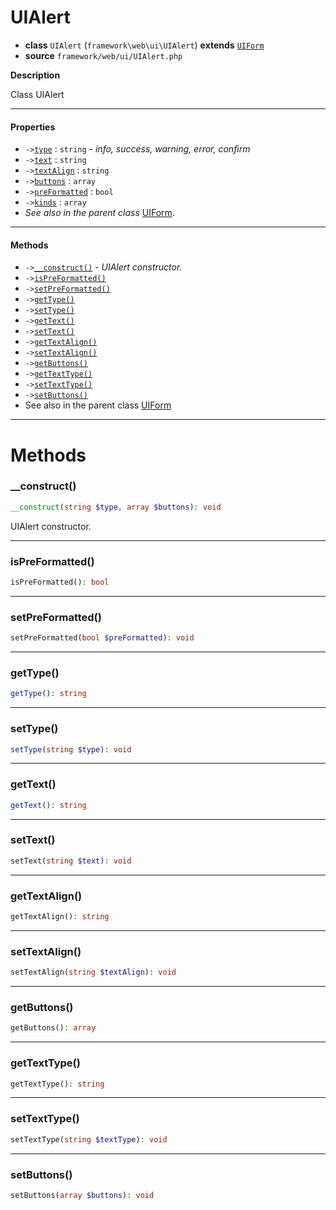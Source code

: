 # UIAlert

- **class** `UIAlert` (`framework\web\ui\UIAlert`) **extends** [`UIForm`](https://github.com/jphp-group/wizard-framework/blob/master/wizard-web-ui/api-docs/classes/framework/web/UIForm.md)
- **source** `framework/web/ui/UIAlert.php`

**Description**

Class UIAlert

---

#### Properties

- `->`[`type`](#prop-type) : `string` - _info, success, warning, error, confirm_
- `->`[`text`](#prop-text) : `string`
- `->`[`textAlign`](#prop-textalign) : `string`
- `->`[`buttons`](#prop-buttons) : `array`
- `->`[`preFormatted`](#prop-preformatted) : `bool`
- `->`[`kinds`](#prop-kinds) : `array`
- *See also in the parent class* [UIForm](https://github.com/jphp-group/wizard-framework/blob/master/wizard-web-ui/api-docs/classes/framework/web/UIForm.md).

---

#### Methods

- `->`[`__construct()`](#method-__construct) - _UIAlert constructor._
- `->`[`isPreFormatted()`](#method-ispreformatted)
- `->`[`setPreFormatted()`](#method-setpreformatted)
- `->`[`getType()`](#method-gettype)
- `->`[`setType()`](#method-settype)
- `->`[`getText()`](#method-gettext)
- `->`[`setText()`](#method-settext)
- `->`[`getTextAlign()`](#method-gettextalign)
- `->`[`setTextAlign()`](#method-settextalign)
- `->`[`getButtons()`](#method-getbuttons)
- `->`[`getTextType()`](#method-gettexttype)
- `->`[`setTextType()`](#method-settexttype)
- `->`[`setButtons()`](#method-setbuttons)
- See also in the parent class [UIForm](https://github.com/jphp-group/wizard-framework/blob/master/wizard-web-ui/api-docs/classes/framework/web/UIForm.md)

---
# Methods

<a name="method-__construct"></a>

### __construct()
```php
__construct(string $type, array $buttons): void
```
UIAlert constructor.

---

<a name="method-ispreformatted"></a>

### isPreFormatted()
```php
isPreFormatted(): bool
```

---

<a name="method-setpreformatted"></a>

### setPreFormatted()
```php
setPreFormatted(bool $preFormatted): void
```

---

<a name="method-gettype"></a>

### getType()
```php
getType(): string
```

---

<a name="method-settype"></a>

### setType()
```php
setType(string $type): void
```

---

<a name="method-gettext"></a>

### getText()
```php
getText(): string
```

---

<a name="method-settext"></a>

### setText()
```php
setText(string $text): void
```

---

<a name="method-gettextalign"></a>

### getTextAlign()
```php
getTextAlign(): string
```

---

<a name="method-settextalign"></a>

### setTextAlign()
```php
setTextAlign(string $textAlign): void
```

---

<a name="method-getbuttons"></a>

### getButtons()
```php
getButtons(): array
```

---

<a name="method-gettexttype"></a>

### getTextType()
```php
getTextType(): string
```

---

<a name="method-settexttype"></a>

### setTextType()
```php
setTextType(string $textType): void
```

---

<a name="method-setbuttons"></a>

### setButtons()
```php
setButtons(array $buttons): void
```